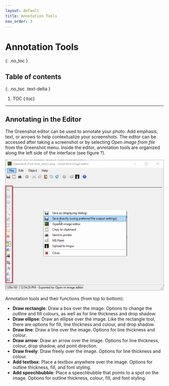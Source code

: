 ```yaml
---
layout: default
title: Annotation Tools
nav_order: 3
---
```


# Annotation Tools
{: .no_toc }

## Table of contents
{: .no_toc .text-delta }

1. TOC
{:toc}

---

## Annotating in the Editor
The Greenshot editor can be used to annotate your photo. Add emphasis, text, or arrows to help contextualize your screenshots. The editor can be accessed after taking a screenshot or by selecting *Open image from file* from the Greenshot menu. Inside the editor, annotation tools are organized along the left side of the interface (see figure ?).

![Greenshot's annotation tools](../assets/images/Greenshot_AnnotateTools.png)

Annotation tools and their functions (from top to bottom): 
* **Draw rectangle**: Draw a box over the image. Options to change the outline and fill colours, as well as for line thickness and drop shadow. 
* **Draw ellipse**: Draw an ellipse over the image. Like the rectangle tool, there are options for fill, line thickness and colour, and drop shadow. 
* **Draw line**: Draw a line over the image. Options for line thickness and colour. 
* **Draw arrow**: Draw an arrow over the image. Options for line thickness, colour, drop shadow, and point direction. 
* **Draw freely**: Draw freely over the image. Options for line thickness and colour.
* **Add textbox**: Place a textbox anywhere over the image. Options for outline thickness, fill, and font styling. 
* **Add speechbubble**: Place a speechbubble that points to a spot on the image. Options for outline thickness, colour, fill, and font styling. 

